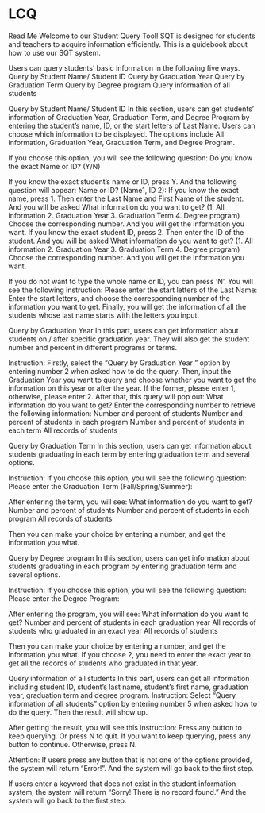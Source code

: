 # LCQ
Read Me
Welcome to our Student Query Tool! SQT is designed for students and teachers to acquire information efficiently. This is a guidebook about how to use our SQT system. 

Users can query students’ basic information in the following five ways.
Query by Student Name/ Student ID
Query by Graduation Year 
Query by Graduation Term
Query by Degree program
Query information of all students

Query by Student Name/ Student ID
In this section, users can get students’ information of Graduation Year, Graduation Term, and Degree Program by entering the student’s name, ID, or the start letters of Last Name. Users can choose which information to be displayed. The options include All information, Graduation Year, Graduation Term, and Degree Program.

If you choose this option, you will see the following question:
Do you know the exact Name or ID? (Y/N)

If you know the exact student’s name or ID, press Y. And the following question will appear:
Name or ID? (Name1, ID 2):
If you know the exact name, press 1. Then enter the Last Name and First Name of the student. And you will be asked What information do you want to get? (1. All information 2. Graduation Year 3. Graduation Term 4. Degree program) Choose the corresponding number. And you will get the information you want.
If you know the exact student ID, press 2. Then enter the ID of the student. And you will be asked What information do you want to get? (1. All information 2. Graduation Year 3. Graduation Term 4. Degree program) Choose the corresponding number. And you will get the information you want.

If you do not want to type the whole name or ID, you can press ‘N’. You will see the following instruction:
Please enter the start letters of the Last Name:
Enter the start letters, and choose the corresponding number of the information you want to get. Finally, you will get the information of all the students whose last name starts with the letters you input.

Query by Graduation Year 
In this part, users can get information about students on / after specific graduation year. They will also get the student number and percent in different programs or terms.

Instruction: 
Firstly, select the “Query by Graduation Year ” option by entering number 2 when asked how to do the query.
Then, input the Graduation Year you want to query and choose whether you want to get the information on this year or after the year. If the former, please enter 1, otherwise, please enter 2. 
After that, this query will pop out:
 What information do you want to get?
 Enter the corresponding number to retrieve the following information:
Number and percent of students
Number and percent of students in each program
Number and percent of students in each term
All records of students


Query by Graduation Term
In this section, users can get information about students graduating in each term by entering graduation term and several options.

Instruction:
If you choose this option, you will see the following question:
Please enter the Graduation Term (Fall/Spring/Summer):

After entering the term, you will see:
What information do you want to get?
Number and percent of students
Number and percent of students in each program
All records of students

Then you can make your choice by entering a number, and get the information you what.

Query by Degree program
In this section, users can get information about students graduating in each program by entering graduation term and several options.

Instruction:
If you choose this option, you will see the following question:
Please enter the Degree Program:

After entering the program, you will see:
What information do you want to get?
Number and percent of students in each graduation year
All records of students who graduated in an exact year 
All records of students

Then you can make your choice by entering a number, and get the information you what.
If you choose 2, you need to enter the exact year to get all the records of students who graduated in that year.



Query information of all students
In this part, users can get all information including student ID, student’s last name, student’s first name, graduation year, graduation term and degree program.
Instruction: 
Select “Query information of all students” option by entering number 5 when asked how to do the query. Then the result will show up.


After getting the result, you will see this instruction:
Press any button to keep querying. Or press N to quit. 
If you want to keep querying, press any button to continue. Otherwise, press N.

Attention:
If users press any button that is not one of the options provided, the system will return “Error!”. And the system will go back to the first step.

If users enter a keyword that does not exist in the student information system, the system will return “Sorry! There is no record found.” And the system will go back to the first step.
